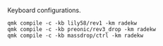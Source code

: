 Keyboard configurations.

```
qmk compile -c -kb lily58/rev1 -km radekw
qmk compile -c -kb preonic/rev3_drop -km radekw
qmk compile -c -kb massdrop/ctrl -km radekw
```

